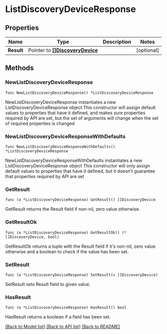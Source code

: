 # ListDiscoveryDeviceResponse

## Properties

Name | Type | Description | Notes
------------ | ------------- | ------------- | -------------
**Result** | Pointer to [**[]DiscoveryDevice**](DiscoveryDevice.md) |  | [optional] 

## Methods

### NewListDiscoveryDeviceResponse

`func NewListDiscoveryDeviceResponse() *ListDiscoveryDeviceResponse`

NewListDiscoveryDeviceResponse instantiates a new ListDiscoveryDeviceResponse object
This constructor will assign default values to properties that have it defined,
and makes sure properties required by API are set, but the set of arguments
will change when the set of required properties is changed

### NewListDiscoveryDeviceResponseWithDefaults

`func NewListDiscoveryDeviceResponseWithDefaults() *ListDiscoveryDeviceResponse`

NewListDiscoveryDeviceResponseWithDefaults instantiates a new ListDiscoveryDeviceResponse object
This constructor will only assign default values to properties that have it defined,
but it doesn't guarantee that properties required by API are set

### GetResult

`func (o *ListDiscoveryDeviceResponse) GetResult() []DiscoveryDevice`

GetResult returns the Result field if non-nil, zero value otherwise.

### GetResultOk

`func (o *ListDiscoveryDeviceResponse) GetResultOk() (*[]DiscoveryDevice, bool)`

GetResultOk returns a tuple with the Result field if it's non-nil, zero value otherwise
and a boolean to check if the value has been set.

### SetResult

`func (o *ListDiscoveryDeviceResponse) SetResult(v []DiscoveryDevice)`

SetResult sets Result field to given value.

### HasResult

`func (o *ListDiscoveryDeviceResponse) HasResult() bool`

HasResult returns a boolean if a field has been set.


[[Back to Model list]](../README.md#documentation-for-models) [[Back to API list]](../README.md#documentation-for-api-endpoints) [[Back to README]](../README.md)


